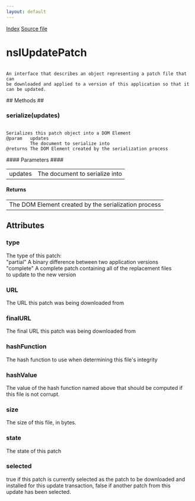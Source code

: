 ```yaml
---
layout: default
---
```

<div id='links'><a href="../index.html">Index</a>
<a href="http://dxr.mozilla.org/mozilla-central/source/toolkit/mozapps/update/nsIUpdateService.idl">Source file</a>
</div>

# nsIUpdatePatch #
<code>  
An interface that describes an object representing a patch file that can  
be downloaded and applied to a version of this application so that it  
can be updated.  
  
</code>
## Methods ##

### serialize(updates) ###
<code>  
Serializes this patch object into a DOM Element  
@param   updates  
         The document to serialize into  
@returns The DOM Element created by the serialization process  
  
</code>
#### Parameters ####

<table>

<tr>
<td>updates</td>
<td>         The document to serialize into  
</td>
</tr>

</table>

#### Returns ####

<table>

<tr>
<td>The DOM Element created by the serialization process  
</td>
</tr>

</table>

## Attributes ##

### type ###
  
The type of this patch:  
"partial"      A binary difference between two application versions  
"complete"     A complete patch containing all of the replacement files  
               to update to the new version  
  

### URL ###
  
The URL this patch was being downloaded from  
  

### finalURL ###
  
The final URL this patch was being downloaded from  
  

### hashFunction ###
  
The hash function to use when determining this file's integrity  
  

### hashValue ###
  
The value of the hash function named above that should be computed if  
this file is not corrupt.  
  

### size ###
  
The size of this file, in bytes.  
  

### state ###
  
The state of this patch  
  

### selected ###
  
true if this patch is currently selected as the patch to be downloaded and  
installed for this update transaction, false if another patch from this  
update has been selected.  
  
